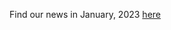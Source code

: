 Find our news in January, 2023 [here](https://drive.google.com/file/d/1zHxABoMfRE-6Tv0jOiO16rWZSQI6pO0H/view?usp=share_link)
